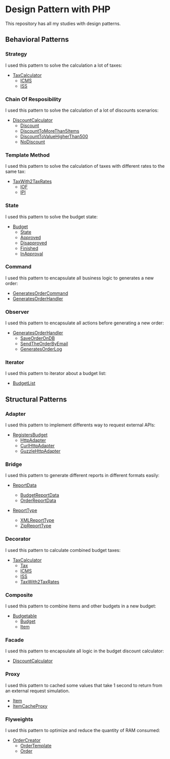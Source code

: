 # Design Pattern with PHP

This repository has all my studies with design patterns.

## Behavioral Patterns

### Strategy
I used this pattern to solve the calculation a lot of taxes:

- [TaxCalculator](src/Taxes/TaxCalculator.php)
    - [ICMS](src/Taxes/ICMS.php)
    - [ISS](src/Taxes/ISS.php)

### Chain Of Resposibility
I used this pattern to solve the calculation of a lot of discounts scenarios:

- [DiscountCalculator](src/Discounts/DiscountCalculator.php)
    - [Discount](src/Discounts/Discount.php)
    - [DiscountToMoreThan5Items](src/Discounts/DiscountToMoreThan5Items.php)
    - [DiscountToValueHigherThan500](src/Discounts/DiscountToValueHigherThan500.php)
    - [NoDiscount](src/Discounts/NoDiscount.php)

### Template Method
I used this pattern to solve the calculation of taxes with different rates to the same tax:

- [TaxWith2TaxRates](src/Taxes/TaxWith2TaxRates.php)
    - [IOF](src/Taxes/IOF.php)
    - [IPI](src/Taxes/IPI.php)

### State
I used this pattern to solve the budget state:

- [Budget](src/Budgets/Budget.php)
    - [State](src/Budgets/States/State.php)
    - [Approved](src/Budgets/States/Approved.php)
    - [Disapproved](src/Budgets/States/Disapproved.php)
    - [Finished](src/Budgets/States/Finished.php)
    - [InApproval](src/Budgets/States/InApproval.php)

### Command
I used this pattern to encapsulate all business logic to generates a new order:

- [GeneratesOrderCommand](src/Orders/GeneratesOrder/GeneratesOrderCommand.php)
- [GeneratesOrderHandler](src/Orders/GeneratesOrder/GeneratesOrderHandler.php)

### Observer
I used this pattern to encapsulate all actions before generating a new order:

- [GeneratesOrderHandler](src/Orders/GeneratesOrder/GeneratesOrderHandler.php)
    - [SaveOrderOnDB](src/Orders/GeneratesOrder/Actions/SaveOrderOnDB.php)
    - [SendTheOrderByEmail](src/Orders/GeneratesOrder/Actions/SendTheOrderByEmail.php)
    - [GeneratesOrderLog](src/Orders/GeneratesOrder/Actions/GeneratesOrderLog.php)

### Iterator
I used this pattern to iterator about a budget list:

- [BudgetList](src/Budgets/BudgetList.php)

## Structural Patterns

### Adapter
I used this pattern to implement differents way to request external APIs:

- [RegistersBudget](src/Budgets/RegistersBudget.php)
    - [HttpAdapter](src/Budgets/Services/HttpAdapter.php)
    - [CurlHttpAdapter](src/Budgets/Services/CurlHttpAdapter.php)
    - [GuzzleHttpAdapter](src/Budgets/Services/GuzzleHttpAdapter.php)

### Bridge
I used this pattern to generate different reports in different formats easily:


- [ReportData](src/Reports/ReportData.php)
    - [BudgetReportData](src/Reports/Budget/BudgetReportData.php)
    - [OrderReportData](src/Reports/Order/OrderReportData.php)

- [ReportType](src/Reports/ReportType.php)
    - [XMLReportType](src/Reports/XMLReportType.php)
    - [ZipReportType](src/Reports/ZipReportType.php)

### Decorator
I used this pattern to calculate combined budget taxes:

- [TaxCalculator](src/Taxes/TaxCalculator.php)
    - [Tax](src/Taxes/Tax.php)
    - [ICMS](src/Taxes/ICMS.php)
    - [ISS](src/Taxes/ISS.php)
    - [TaxWith2TaxRates](src/Taxes/TaxWith2TaxRates.php)

### Composite
I used this pattern to combine items and other budgets in a new budget:

- [Budgetable](src/Budgets/Budgetable.php)
    - [Budget](src/Budgets/Budget.php)
    - [Item](src/Items/Item.php)

### Facade
I used this pattern to encapsulate all logic in the budget discount calculator:

- [DiscountCalculator](src/Discounts/DiscountCalculator.php)

### Proxy
I used this pattern to cached some values that take 1 second to return from an external request simulation.

- [Item](src/Items/Item.php)
- [ItemCacheProxy](src/Items/ItemCacheProxy.php)

### Flyweights
I used this pattern to optimize and reduce the quantity of RAM consumed:

- [OrderCreator](src/Orders/OrderCreator.php)
    - [OrderTemplate](src/Orders/OrderTemplate.php)
    - [Order](src/Orders/Order.php)
